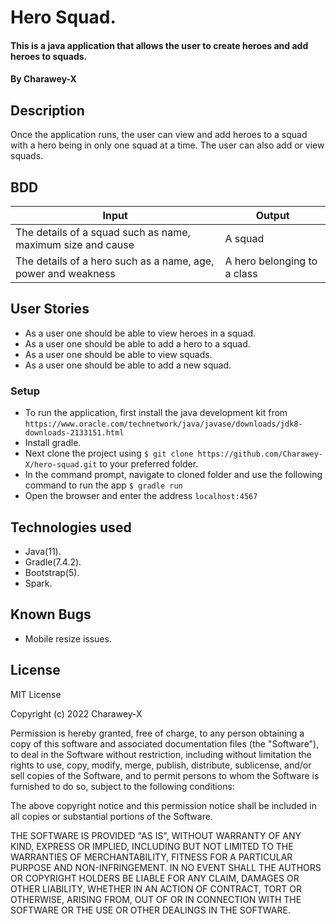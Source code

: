 # Hero Squad.
#### This is a java application that allows the user to create heroes and add heroes to squads.
#### By **Charawey-X**
## Description
Once the application runs, the user can view and add heroes to a squad with a hero
being in only one squad at a time. The user can also add or view squads.

## BDD
| Input                                                         | Output                      |
|---------------------------------------------------------------|-----------------------------|
| The details of a squad such as name, maximum size and cause   | A squad                     |
| The details of a hero such as a name, age, power and weakness | A hero belonging to a class |

## User Stories
* As a user one should be able to view heroes in a squad.
* As a user one should be able to add a hero to a squad.
* As a user one should be able to view squads.
* As a user one should be able to add a new squad.

### Setup
* To run the application, first install the java development kit from `https://www.oracle.com/technetwork/java/javase/downloads/jdk8-downloads-2133151.html`
* Install gradle.
* Next clone the project using `$ git clone https://github.com/Charawey-X/hero-squad.git` to your preferred folder.
* In the command prompt, navigate to cloned folder and use the following command to run the app `$ gradle run`
* Open the browser and enter the address `localhost:4567`

## Technologies used
* Java(11).
* Gradle(7.4.2).
* Bootstrap(5).
* Spark.

## Known Bugs
* Mobile resize issues.

## License
MIT License

Copyright (c) 2022 Charawey-X

Permission is hereby granted, free of charge, to any person obtaining a copy
of this software and associated documentation files (the "Software"), to deal
in the Software without restriction, including without limitation the rights
to use, copy, modify, merge, publish, distribute, sublicense, and/or sell
copies of the Software, and to permit persons to whom the Software is
furnished to do so, subject to the following conditions:

The above copyright notice and this permission notice shall be included in all
copies or substantial portions of the Software.

THE SOFTWARE IS PROVIDED "AS IS", WITHOUT WARRANTY OF ANY KIND, EXPRESS OR
IMPLIED, INCLUDING BUT NOT LIMITED TO THE WARRANTIES OF MERCHANTABILITY,
FITNESS FOR A PARTICULAR PURPOSE AND NON-INFRINGEMENT. IN NO EVENT SHALL THE
AUTHORS OR COPYRIGHT HOLDERS BE LIABLE FOR ANY CLAIM, DAMAGES OR OTHER
LIABILITY, WHETHER IN AN ACTION OF CONTRACT, TORT OR OTHERWISE, ARISING FROM,
OUT OF OR IN CONNECTION WITH THE SOFTWARE OR THE USE OR OTHER DEALINGS IN THE
SOFTWARE.